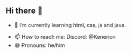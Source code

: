 ## Hi there 👋

<!--
**Kenerion0/Kenerion0** is a ✨ _special_ ✨ repository because its `README.md` (this file) appears on your GitHub profile.

Here are some ideas to get you started:
<-->
<!-- - 🔭 I’m currently working on ... -->
- 🌱 I’m currently learning html, css, js and java.
<!-- - 👯 I’m looking to collaborate on ... -->
<!-- - 🤔 I’m looking for help with ... -->
<!-- - 💬 Ask me about ... -->
- 📫 How to reach me: Discord: @Kenerion
- 😄 Pronouns: he/him
<!-- - ⚡ Fun fact: ... -->

